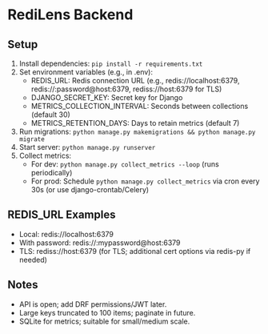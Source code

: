 # RediLens Backend

## Setup
1. Install dependencies: `pip install -r requirements.txt`
2. Set environment variables (e.g., in .env):
   - REDIS_URL: Redis connection URL (e.g., redis://localhost:6379, redis://:password@host:6379, rediss://host:6379 for TLS)
   - DJANGO_SECRET_KEY: Secret key for Django
   - METRICS_COLLECTION_INTERVAL: Seconds between collections (default 30)
   - METRICS_RETENTION_DAYS: Days to retain metrics (default 7)
3. Run migrations: `python manage.py makemigrations && python manage.py migrate`
4. Start server: `python manage.py runserver`
5. Collect metrics:
   - For dev: `python manage.py collect_metrics --loop` (runs periodically)
   - For prod: Schedule `python manage.py collect_metrics` via cron every 30s (or use django-crontab/Celery)

## REDIS_URL Examples
- Local: redis://localhost:6379
- With password: redis://:mypassword@host:6379
- TLS: rediss://host:6379 (for TLS; additional cert options via redis-py if needed)

## Notes
- API is open; add DRF permissions/JWT later.
- Large keys truncated to 100 items; paginate in future.
- SQLite for metrics; suitable for small/medium scale.